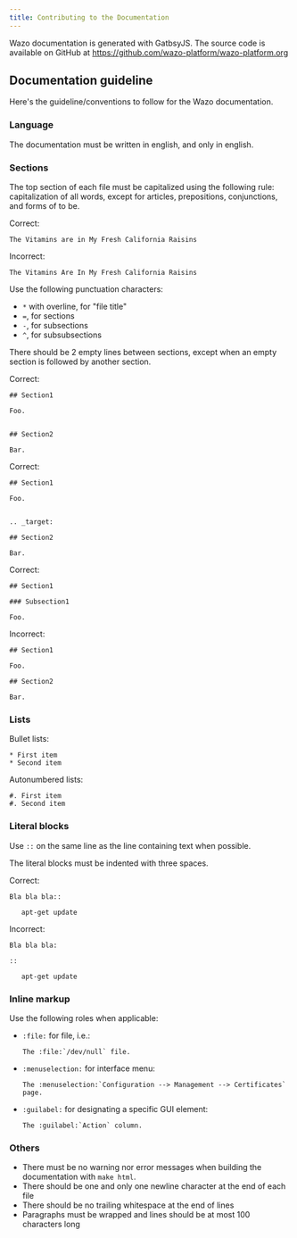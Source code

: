 ```yaml
---
title: Contributing to the Documentation
---
```


Wazo documentation is generated with GatbsyJS. The source code is
available on GitHub at <https://github.com/wazo-platform/wazo-platform.org>

## <a name="documentation-guideline"></a>Documentation guideline

Here\'s the guideline/conventions to follow for the Wazo documentation.

### <a name="language"></a>Language

The documentation must be written in english, and only in english.

### <a name="sections"></a>Sections

The top section of each file must be capitalized using the following
rule: capitalization of all words, except for articles, prepositions,
conjunctions, and forms of to be.

Correct:

    The Vitamins are in My Fresh California Raisins

Incorrect:

    The Vitamins Are In My Fresh California Raisins

Use the following punctuation characters:

-   `*` with overline, for \"file title\"
-   `=`, for sections
-   `-`, for subsections
-   `^`, for subsubsections

There should be 2 empty lines between sections, except when an empty
section is followed by another section.

Correct:

    ## Section1

    Foo.


    ## Section2

    Bar.

Correct:

    ## Section1

    Foo.


    .. _target:

    ## Section2

    Bar.

Correct:

    ## Section1

    ### Subsection1

    Foo.

Incorrect:

    ## Section1

    Foo.

    ## Section2

    Bar.

### <a name="lists"></a>Lists

Bullet lists:

    * First item
    * Second item

Autonumbered lists:

    #. First item
    #. Second item

### <a name="literal-blocks"></a>Literal blocks

Use `::` on the same line as the line containing text when possible.

The literal blocks must be indented with three spaces.

Correct:

    Bla bla bla::

       apt-get update

Incorrect:

    Bla bla bla:

    ::

       apt-get update

### <a name="inline-markup"></a>Inline markup

Use the following roles when applicable:

-   `:file:` for file, i.e.:

        The :file:`/dev/null` file.

-   `:menuselection:` for interface menu:

        The :menuselection:`Configuration --> Management --> Certificates` page.

-   `:guilabel:` for designating a specific GUI element:

        The :guilabel:`Action` column.

### <a name="others"></a>Others

-   There must be no warning nor error messages when building the
    documentation with `make html`.
-   There should be one and only one newline character at the end of
    each file
-   There should be no trailing whitespace at the end of lines
-   Paragraphs must be wrapped and lines should be at most 100
    characters long

[^1]: `easy_install` can be found in the debian package
    python-setuptools : `sudo apt-get install python-setuptools`
